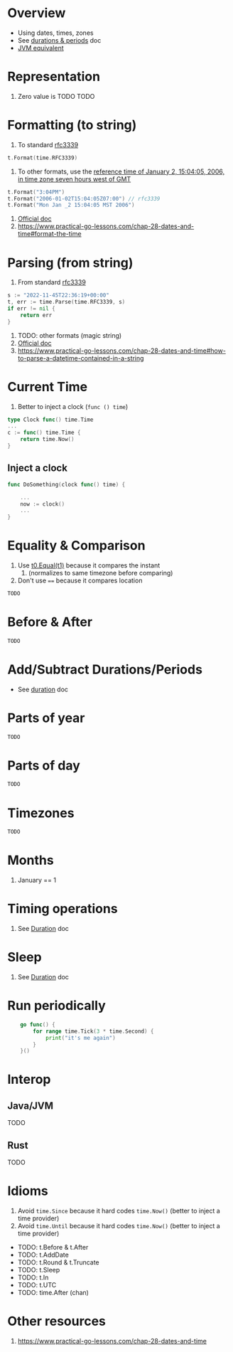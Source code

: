 # Overview
- Using dates, times, zones
- See [durations & periods](./duration.md) doc
- [JVM equivalent](https://docs.oracle.com/en/java/javase/17/docs/api/java.base/java/time/Instant.html)


# Representation
1. Zero value is TODO
TODO


# Formatting (to string)
1. To standard [rfc3339](https://datatracker.ietf.org/doc/html/rfc3339)
```go
t.Format(time.RFC3339)
```
1. To other formats, use the [reference time of January 2, 15:04:05, 2006, in time zone seven hours west of GMT](https://pkg.go.dev/time#pkg-constants)
```go
t.Format("3:04PM")
t.Format("2006-01-02T15:04:05Z07:00") // rfc3339
t.Format("Mon Jan _2 15:04:05 MST 2006")
```
1. [Official doc](https://pkg.go.dev/time#Time.Format)
1. https://www.practical-go-lessons.com/chap-28-dates-and-time#format-the-time


# Parsing (from string)
1. From standard [rfc3339](https://datatracker.ietf.org/doc/html/rfc3339)
```go
s := "2022-11-45T22:36:19+00:00"
t, err := time.Parse(time.RFC3339, s)
if err != nil {
    return err
}
```
1. TODO: other formats (magic string)
1. [Official doc](https://pkg.go.dev/time#Parse)
1. https://www.practical-go-lessons.com/chap-28-dates-and-time#how-to-parse-a-datetime-contained-in-a-string


# Current Time
1. Better to inject a clock (`func () time`)
```go
type Clock func() time.Time
...
c := func() time.Time {
    return time.Now()
}
```


## Inject a clock
```go
func DoSomething(clock func() time) {

    ...
    now := clock()
    ...
}
```


# Equality & Comparison
1. Use [t0.Equal(t1)](https://pkg.go.dev/time#Time.Equal) because it compares the instant
    1. (normalizes to same timezone before comparing)
1. Don't use `==` because it compares location
```go
TODO
```


# Before & After
```go
TODO
```


# Add/Subtract Durations/Periods
- See [duration](./duration.md) doc


# Parts of year
```go
TODO
```


# Parts of day
```go
TODO
```


# Timezones
```go
TODO
```


# Months
1. January == 1


# Timing operations
1. See [Duration](./duration.md) doc


# Sleep
1. See [Duration](./duration.md) doc


# Run periodically
```go
	go func() {
		for range time.Tick(3 * time.Second) {
			print("it's me again")
		}
	}()
```


# Interop
## Java/JVM
TODO


## Rust
TODO


# Idioms
1. Avoid `time.Since` because it hard codes `time.Now()` (better to inject a time provider)
1. Avoid `time.Until` because it hard codes `time.Now()` (better to inject a time provider)


- TODO: t.Before & t.After
- TODO: t.AddDate
- TODO: t.Round & t.Truncate
- TODO: t.Sleep
- TODO: t.In
- TODO: t.UTC
- TODO: time.After (chan)


# Other resources
1. https://www.practical-go-lessons.com/chap-28-dates-and-time

